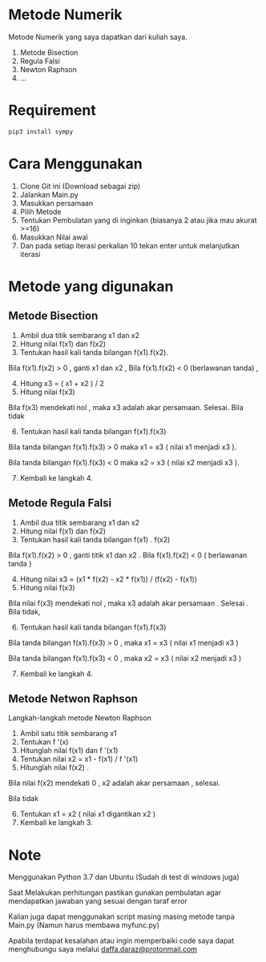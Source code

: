 # Metode Numerik
Metode Numerik yang saya dapatkan dari kuliah saya.

1. Metode Bisection
2. Regula Falsi
3. Newton Raphson
4. ...

# Requirement

```bash
pip3 install sympy
```

# Cara Menggunakan

1. Clone Git ini (Download sebagai zip)
2. Jalankan Main.py
3. Masukkan persamaan
4. Pilih Metode
5. Tentukan Pembulatan yang di inginkan (biasanya 2 atau jika mau akurat >=16)
6. Masukkan Nilai awal
7. Dan pada setiap iterasi perkalian 10 tekan enter untuk melanjutkan iterasi

# Metode yang digunakan
## Metode Bisection
1. Ambil dua titik sembarang x1  dan  x2
2. Hitung nilai  f(x1)  dan  f(x2)
2. Tentukan hasil kali tanda bilangan f(x1).f(x2).

Bila f(x1).f(x2)  > 0 , ganti x1 dan x2   ,    Bila   f(x1).f(x2) < 0  (berlawanan tanda) ,

4. Hitung    x3   =  ( x1 + x2 ) / 2
5. Hitung nilai  f(x3)

Bila f(x3)  mendekati nol  , maka  x3 adalah akar persamaan. Selesai.  Bila tidak

6. Tentukan hasil kali tanda bilangan  f(x1).f(x3)

Bila tanda bilangan   f(x1).f(x3)  >  0  maka  x1 =  x3  ( nilai x1 menjadi  x3 ).

Bila tanda bilangan   f(x1).f(x3)  <  0  maka  x2 =  x3  ( nilai x2 menjadi  x3 ).

7. Kembali ke langkah 4.

## Metode Regula Falsi
1. Ambil dua titik sembarang x1 dan x2
2. Hitung nilai f(x1)  dan  f(x2)
3. Tentukan hasil kali tanda bilangan  f(x1) . f(x2)

Bila  f(x1).f(x2)  > 0 , ganti titik x1 dan x2 . Bila  f(x1).f(x2)  < 0  ( berlawanan tanda )

4. Hitung nilai  x3 = (x1 * f(x2) - x2 * f(x1)) / (f(x2) - f(x1))
5. Hitung nilai  f(x3)

Bila nilai f(x3) mendekati nol , maka x3 adalah akar persamaan . Selesai . Bila tidak,

6. Tentukan hasil kali tanda bilangan  f(x1).f(x3)

Bila tanda bilangan f(x1).f(x3)  >  0 , maka  x1  =  x3  ( nilai x1 menjadi  x3 )

Bila tanda bilangan  f(x1).f(x3)  <  0 , maka  x2  =  x3 ( nilai x2 menjadi  x3 )

7. Kembali ke langkah 4.


## Metode Netwon Raphson
Langkah-langkah metode Newton Raphson

1. Ambil satu titik sembarang   x1
2. Tentukan f '(x)
3. Hitunglah nilai  f(x1)  dan  f '(x1)
4. Tentukan nilai   x2   =   x1  -   f(x1) / f '(x1)
5. Hitunglah nilai  f(x2) .

Bila nilai f(x2) mendekati 0 , x2 adalah akar persamaan , selesai.

Bila tidak

6. Tentukan   x1  =  x2   ( nilai  x1 digantikan  x2 )
7. Kembali ke langkah 3.

# Note
Menggunakan Python 3.7 dan Ubuntu (Sudah di test di windows juga)

Saat Melakukan perhitungan pastikan gunakan pembulatan agar mendapatkan jawaban yang sesuai dengan taraf error

Kalian juga dapat menggunakan script masing masing metode tanpa Main.py (Namun harus membawa myfunc.py)

Apabila terdapat kesalahan atau ingin memperbaiki code saya dapat menghubungu saya melalui daffa.daraz@protonmail.com
